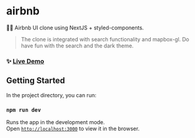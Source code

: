 # airbnb

🛌🏻 Airbnb UI clone using NextJS + styled-components.

> The clone is integrated with search functionality and mapbox-gl. Do have fun with the search and the dark theme.

### ✨ [Live Demo](https://air-bnb-vert.vercel.app/)

## Getting Started

In the project directory, you can run:

### `npm run dev`

Runs the app in the development mode.\
Open [`http://localhost:3000`](http://localhost:3000) to view it in the browser.
